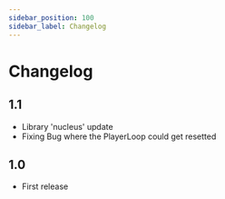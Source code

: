 ```yaml
---
sidebar_position: 100
sidebar_label: Changelog
---
```


# Changelog

## 1.1
- Library 'nucleus' update
- Fixing Bug where the PlayerLoop could get resetted

## 1.0

- First release